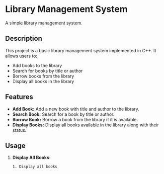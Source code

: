# Library Management System

A simple library management system.

## Description

This project is a basic library management system implemented in C++. It allows users to:
- Add books to the library
- Search for books by title or author
- Borrow books from the library
- Display all books in the library

## Features

- **Add Book:** Add a new book with title and author to the library.
- **Search Book:** Search for a book by title or author.
- **Borrow Book:** Borrow a book from the library if it is available.
- **Display Books:** Display all books available in the library along with their status.

## Usage

1. **Display All Books:**
   ```bash
   1. Display all books
